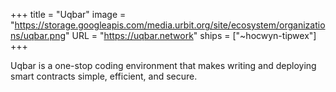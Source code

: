 +++
title = "Uqbar"
image = "https://storage.googleapis.com/media.urbit.org/site/ecosystem/organizations/uqbar.png"
URL = "https://uqbar.network"
ships = ["~hocwyn-tipwex"]
+++

Uqbar is a one-stop coding environment that makes writing and deploying smart contracts simple, efficient, and secure. 